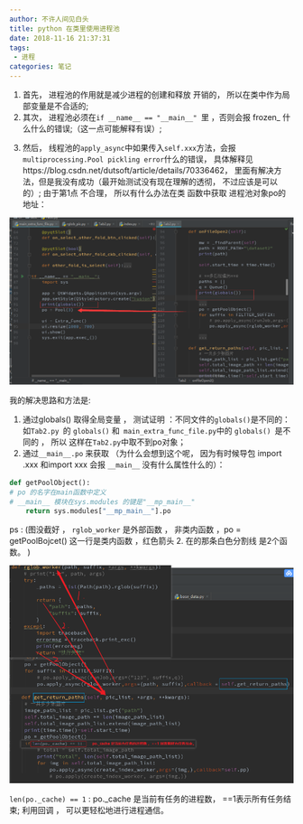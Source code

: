 ```yaml
---
author: 不许人间见白头
title: python 在类里使用进程池
date: 2018-11-16 21:37:31
tags: 
 - 进程
categories: 笔记
---
```


1. 首先， 进程池的作用就是减少进程的创建和释放 开销的， 所以在类中作为局部变量是不合适的; 
2. 其次， 进程池必须在`if __name__ == "__main__" `里 ，否则会报 frozen_ 什么什么的错误;（这一点可能解释有误）;
<!-- more -->

3. 然后， 线程池的`apply_async`中如果传入`self.xxx`方法，会报`multiprocessing.Pool pickling error`什么的错误， 具体解释见https://blog.csdn.net/dutsoft/article/details/70336462， 里面有解决方法，但是我没有成功（最开始测试没有现在理解的透彻， 不过应该是可以的）; 由于第1点 不合理， 所以有什么办法在类 函数中获取 进程池对象po的地址： 

![processinclass1](/images/processinclass1.png)

我的解决思路和方法是: 
1. 通过globals() 取得全局变量 ， 测试证明 ：不同文件的`globals()`是不同的： 如`Tab2.py `的 `globals()` 和` main_extra_func_file.py`中的 `globals() `是不同的 ， 所以 这样在`Tab2.py`中取不到po对象； 
2. 通过`__main__.po` 来获取 （为什么会想到这个呢， 因为有时候导包 import .xxx 和import xxx 会报 `__main__` 没有什么属性什么的）：

```python
def getPoolObject():
# po 的名字在main函数中定义
# __main__ 模块在sys.modules 的键是"__mp_main__"
    return sys.modules["__mp_main__"].po
```

ps : (图没截好 ， `rglob_worker` 是外部函数 ， 非类内函数 ，po = getPoolBojcet() 这一行是类内函数 ，红色箭头 2. 在的那条白色分割线 是2个函数。 ) 

![processinclass2](/images/processinclass2.png)

`len(po._cache) == 1` : po._cache 是当前有任务的进程数， ==1表示所有任务结束; 利用回调 ， 可以更轻松地进行进程通信。
